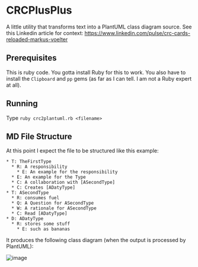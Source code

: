# CRCPlusPlus
A little utility that transforms text into a PlantUML class diagram source. See this Linkedin article for context: https://www.linkedin.com/pulse/crc-cards-reloaded-markus-voelter

## Prerequisites

This is ruby code. You gotta install Ruby for this to work. You also have to install the `Clipboard` and `pp` gems (as far as I can tell. I am not a Ruby expert at all).

## Running

Type `ruby crc2plantuml.rb <filename>`

## MD File Structure

At this point I expect the file to be structured like this example:

```
* T: TheFirstType
  * R: A responsibility
    * E: An example for the responsibility
  * E: An example for the Type
  * C: A collaboration with [ASecondType]
  * C: Creates [ADatyType]
* T: ASecondType 
  * R: consumes fuel
  * Q: A Question for ASecondType
  * W: A rationale for ASecondType
  * C: Read [ADatyType]
* D: ADatyType
  * R: stores some stuff
    * E: such as bananas
```

It produces the following class diagram (when the output is processed by PlantUML):

![image](https://user-images.githubusercontent.com/592330/220734258-dab2044e-8170-4ce1-b609-dcde95decac2.png)
